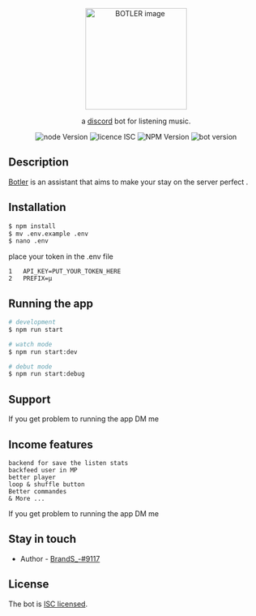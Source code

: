 <p align="center">
  <img src="https://i.imgur.com/SsOunrB.png" width="200" alt="BOTLER image" />
</p>

  <p align="center">a <a href="https://discord.com/" target="_blank">discord</a> bot for listening music.</p>
    <p align="center">

<img src="https://img.shields.io/badge/node-v16.19.0-brightgreen" alt="node Version" />
<img src="https://img.shields.io/badge/licence-ISC-green" alt="licence ISC" />
<img src="https://img.shields.io/badge/NPM-8.19.3-blue" alt="NPM Version" />
<img src="https://img.shields.io/badge/bot-v1.0.1-blueviolet" alt="bot version" />

## Description

[Botler](https://github.com/BrandSEPI/PIWOBOT.git) is an assistant that aims to make your stay on the server perfect .

## Installation

```bash
$ npm install
$ mv .env.example .env
$ nano .env
```

place your token in the .env file

```nano
1   API_KEY=PUT_YOUR_TOKEN_HERE
2   PREFIX=µ
```

## Running the app

```bash
# development
$ npm run start

# watch mode
$ npm run start:dev

# debut mode
$ npm run start:debug
```

## Support

If you get problem to running the app DM me

## Income features

```
backend for save the listen stats
backfeed user in MP
better player
loop & shuffle button
Better commandes
& More ...

```

If you get problem to running the app DM me

## Stay in touch

- Author - [BrandS\_-#9117](https://discord.com)

## License

The bot is [ISC licensed](LICENSE).

